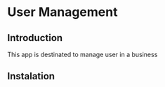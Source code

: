 # User Management

## Introduction

This app is destinated to manage user in a business

## Instalation

